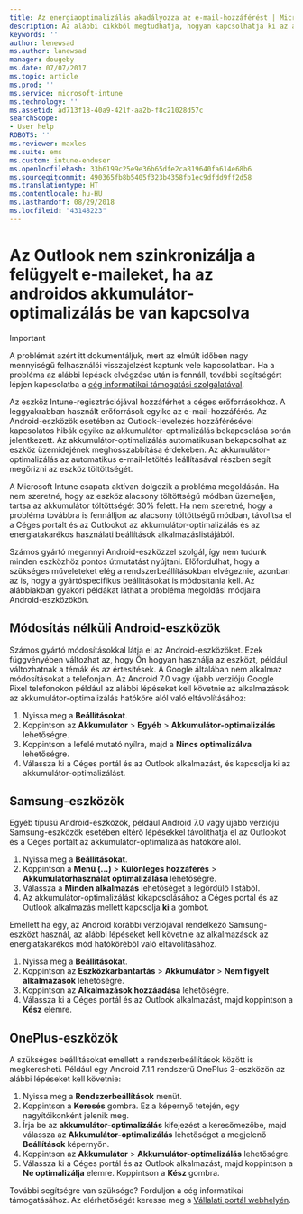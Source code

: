 ```yaml
---
title: Az energiaoptimalizálás akadályozza az e-mail-hozzáférést | Microsoft Docs
description: Az alábbi cikkből megtudhatja, hogyan kapcsolhatja ki az androidos energiaoptimalizálást, hogy biztosan hozzáférhessen a levelezéséhez.
keywords: ''
author: lenewsad
ms.author: lanewsad
manager: dougeby
ms.date: 07/07/2017
ms.topic: article
ms.prod: ''
ms.service: microsoft-intune
ms.technology: ''
ms.assetid: ad713f18-40a9-421f-aa2b-f8c21028d57c
searchScope:
- User help
ROBOTS: ''
ms.reviewer: maxles
ms.suite: ems
ms.custom: intune-enduser
ms.openlocfilehash: 33b6199c25e9e36b65dfe2ca819640fa614e68b6
ms.sourcegitcommit: 490365fb8b5405f323b4358fb1ec9dfdd9ff2d58
ms.translationtype: HT
ms.contentlocale: hu-HU
ms.lasthandoff: 08/29/2018
ms.locfileid: "43148223"
---
```

# <a name="outlook-wont-sync-managed-email-when-battery-optimization-for-android-is-turned-on"></a>Az Outlook nem szinkronizálja a felügyelt e-maileket, ha az androidos akkumulátor-optimalizálás be van kapcsolva

> [!IMPORTANT]
> A problémát azért itt dokumentáljuk, mert az elmúlt időben nagy mennyiségű felhasználói visszajelzést kaptunk vele kapcsolatban. Ha a probléma az alábbi lépések elvégzése után is fennáll, további segítségért lépjen kapcsolatba a [cég informatikai támogatási szolgálatával](https://go.microsoft.com/fwlink/?linkid=2010980).

Az eszköz Intune-regisztrációjával hozzáférhet a céges erőforrásokhoz. A leggyakrabban használt erőforrások egyike az e-mail-hozzáférés. Az Android-eszközök esetében az Outlook-levelezés hozzáférésével kapcsolatos hibák egyike az akkumulátor-optimalizálás bekapcsolása során jelentkezett. Az akkumulátor-optimalizálás automatikusan bekapcsolhat az eszköz üzemidejének meghosszabbítása érdekében. Az akkumulátor-optimalizálás az automatikus e-mail-letöltés leállításával részben segít megőrizni az eszköz töltöttségét.

A Microsoft Intune csapata aktívan dolgozik a probléma megoldásán. Ha nem szeretné, hogy az eszköz alacsony töltöttségű módban üzemeljen, tartsa az akkumulátor töltöttségét 30% felett. Ha nem szeretné, hogy a probléma továbbra is fennálljon az alacsony töltöttségű módban, távolítsa el a Céges portált és az Outlookot az akkumulátor-optimalizálás és az energiatakarékos használati beállítások alkalmazáslistájából.

Számos gyártó megannyi Android-eszközzel szolgál, így nem tudunk minden eszközhöz pontos útmutatást nyújtani. Előfordulhat, hogy a szükséges műveleteket elég a rendszerbeállításokban elvégeznie, azonban az is, hogy a gyártóspecifikus beállításokat is módosítania kell. Az alábbiakban gyakori példákat láthat a probléma megoldási módjaira Android-eszközökön.

## <a name="unmodified-android-devices"></a>Módosítás nélküli Android-eszközök

Számos gyártó módosításokkal látja el az Android-eszközöket. Ezek függvényében változhat az, hogy Ön hogyan használja az eszközt, például változhatnak a témák és az értesítések. A Google általában nem alkalmaz módosításokat a telefonjain. Az Android 7.0 vagy újabb verziójú Google Pixel telefonokon például az alábbi lépéseket kell követnie az alkalmazások az akkumulátor-optimalizálás hatóköre alól való eltávolításához:

1. Nyissa meg a **Beállításokat**.
2. Koppintson az **Akkumulátor** > **Egyéb** > **Akkumulátor-optimalizálás** lehetőségre.
3. Koppintson a lefelé mutató nyílra, majd a **Nincs optimalizálva** lehetőségre.
4. Válassza ki a Céges portál és az Outlook alkalmazást, és kapcsolja ki az akkumulátor-optimalizálást.

## <a name="samsung-devices"></a>Samsung-eszközök

Egyéb típusú Android-eszközök, például Android 7.0 vagy újabb verziójú Samsung-eszközök esetében eltérő lépésekkel távolíthatja el az Outlookot és a Céges portált az akkumulátor-optimalizálás hatóköre alól.

1. Nyissa meg a **Beállításokat**.
2. Koppintson a **Menü (...)**  > **Különleges hozzáférés** > **Akkumulátorhasználat optimalizálása** lehetőségre.
3. Válassza a **Minden alkalmazás** lehetőséget a legördülő listából.
4. Az akkumulátor-optimalizálást kikapcsolásához a Céges portál és az Outlook alkalmazás mellett kapcsolja **ki** a gombot.

Emellett ha egy, az Android korábbi verziójával rendelkező Samsung-eszközt használ, az alábbi lépéseket kell követnie az alkalmazások az energiatakarékos mód hatóköréből való eltávolításához.

1. Nyissa meg a **Beállításokat**.
2. Koppintson az **Eszközkarbantartás** > **Akkumulátor** > **Nem figyelt alkalmazások** lehetőségre.
3. Koppintson az **Alkalmazások hozzáadása** lehetőségre.
4. Válassza ki a Céges portál és az Outlook alkalmazást, majd koppintson a **Kész** elemre.

## <a name="oneplus-devices"></a>OnePlus-eszközök

A szükséges beállításokat emellett a rendszerbeállítások között is megkeresheti. Például egy Android 7.1.1 rendszerű OnePlus 3-eszközön az alábbi lépéseket kell követnie: 

1. Nyissa meg a **Rendszerbeállítások** menüt. 
2. Koppintson a **Keresés** gombra. Ez a képernyő tetején, egy nagyítóikonként jelenik meg. 
3. Írja be az **akkumulátor-optimalizálás** kifejezést a keresőmezőbe, majd válassza az **Akkumulátor-optimalizálás** lehetőséget a megjelenő **Beállítások** képernyőn. 
4. Koppintson az **Akkumulátor** > **Akkumulátor-optimalizálás** lehetőségre.
5. Válassza ki a Céges portál és az Outlook alkalmazást, majd koppintson a **Ne optimalizálja** elemre. Koppintson a **Kész** gombra.

<!--On a OnePlus 5 device with Android 7.1.1, you would follow these steps to remove these apps from battery optimization:
1. Open **Settings**.
2. Tap **Battery** > **Battery optimization**.
3. Select the Company Portal and Outlook apps, then select **Don’t optimize**. Tap **Done**.-->

További segítségre van szüksége? Forduljon a cég informatikai támogatásához. Az elérhetőségét keresse meg a [Vállalati portál webhelyén](https://go.microsoft.com/fwlink/?linkid=2010980).
